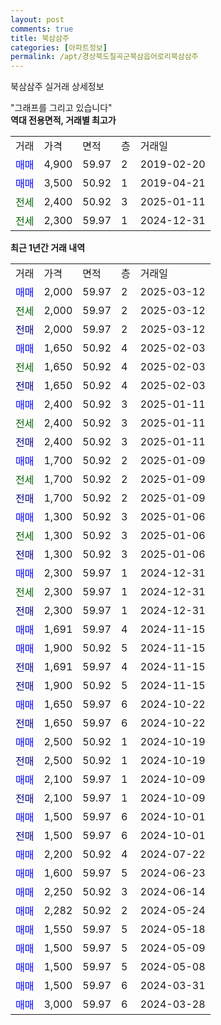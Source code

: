 ```yaml
---
layout: post
comments: true
title: 북삼삼주
categories: [아파트정보]
permalink: /apt/경상북도칠곡군북삼읍어로리북삼삼주
---
```


북삼삼주 실거래 상세정보

<script type="text/javascript">
  google.charts.load('current', {'packages':['line', 'corechart']});
  google.charts.setOnLoadCallback(drawChart);

  function drawChart() {
    var data = new google.visualization.DataTable();
    data.addColumn('date', '거래일');
    data.addColumn('number', "매매");
    data.addColumn('number', "전세");
    data.addColumn('number', "전매");

    data.addRows([[new Date(Date.parse("2025-03-12")), 2000, null, null], [new Date(Date.parse("2025-03-12")), null, 2000, null], [new Date(Date.parse("2025-03-12")), null, null, 2000], [new Date(Date.parse("2025-02-03")), 1650, null, null], [new Date(Date.parse("2025-02-03")), null, 1650, null], [new Date(Date.parse("2025-02-03")), null, null, 1650], [new Date(Date.parse("2025-01-11")), 2400, null, null], [new Date(Date.parse("2025-01-11")), null, 2400, null], [new Date(Date.parse("2025-01-11")), null, null, 2400], [new Date(Date.parse("2025-01-09")), 1700, null, null], [new Date(Date.parse("2025-01-09")), null, 1700, null], [new Date(Date.parse("2025-01-09")), null, null, 1700], [new Date(Date.parse("2025-01-06")), 1300, null, null], [new Date(Date.parse("2025-01-06")), null, 1300, null], [new Date(Date.parse("2025-01-06")), null, null, 1300], [new Date(Date.parse("2024-12-31")), 2300, null, null], [new Date(Date.parse("2024-12-31")), null, 2300, null], [new Date(Date.parse("2024-12-31")), null, null, 2300], [new Date(Date.parse("2024-11-15")), 1691, null, null], [new Date(Date.parse("2024-11-15")), 1900, null, null], [new Date(Date.parse("2024-11-15")), null, null, 1691], [new Date(Date.parse("2024-11-15")), null, null, 1900], [new Date(Date.parse("2024-10-22")), 1650, null, null], [new Date(Date.parse("2024-10-22")), null, null, 1650], [new Date(Date.parse("2024-10-19")), 2500, null, null], [new Date(Date.parse("2024-10-19")), null, null, 2500], [new Date(Date.parse("2024-10-09")), 2100, null, null], [new Date(Date.parse("2024-10-09")), null, null, 2100], [new Date(Date.parse("2024-10-01")), 1500, null, null], [new Date(Date.parse("2024-10-01")), null, null, 1500], [new Date(Date.parse("2024-07-22")), 2200, null, null], [new Date(Date.parse("2024-06-23")), 1600, null, null], [new Date(Date.parse("2024-06-14")), 2250, null, null], [new Date(Date.parse("2024-05-24")), 2282, null, null], [new Date(Date.parse("2024-05-18")), 1550, null, null], [new Date(Date.parse("2024-05-09")), 1500, null, null], [new Date(Date.parse("2024-05-08")), 1500, null, null], [new Date(Date.parse("2024-03-31")), 1500, null, null], [new Date(Date.parse("2024-03-28")), 3000, null, null]]);

    var options = {
      hAxis: {
        format: 'yyyy/MM/dd'
      },    
      lineWidth: 0,
      pointsVisible: true,    
      title: '최근 1년간 유형별 실거래가 분포',
      legend: { position: 'bottom' }
    };

    var formatter = new google.visualization.NumberFormat({pattern:'###,###'} );
    formatter.format(data, 1);
    formatter.format(data, 2);
    
    setTimeout(function() {
        var chart = new google.visualization.LineChart(document.getElementById('columnchart_material'));
        chart.draw(data, (options));
        document.getElementById('loading').style.display = 'none';
    }, 200);
  }
</script>


<div id="loading" style="z-index:20; display: block; margin-left: 0px">"그래프를 그리고 있습니다"</div>
<div id="columnchart_material" style="width: 95%; margin-left: 0px; display: block"></div>
<!-- contents start -->
<b>역대 전용면적, 거래별 최고가</b>
<table class="sortable">
    <tr>
      <td>거래</td>
      <td>가격</td>
      <td>면적</td>
      <td>층</td>
      <td>거래일</td>
    </tr>
        <tr>
          <td><a style="color: blue">매매</a></td>
          <td>4,900</td>
          <td>59.97</td>
          <td>2</td>
          <td>2019-02-20</td>
        </tr>            <tr>
          <td><a style="color: blue">매매</a></td>
          <td>3,500</td>
          <td>50.92</td>
          <td>1</td>
          <td>2019-04-21</td>
        </tr>        
        <tr>
              <td><a style="color: darkgreen">전세</a></td>
              <td>2,400</td>
              <td>50.92</td>
              <td>3</td>
              <td>2025-01-11</td>
            </tr>            <tr>
              <td><a style="color: darkgreen">전세</a></td>
              <td>2,300</td>
              <td>59.97</td>
              <td>1</td>
              <td>2024-12-31</td>
            </tr>        
    
</table>

<b>최근 1년간 거래 내역</b>

<table class="sortable">
    <tr>
      <td>거래</td>
      <td>가격</td>
      <td>면적</td>
      <td>층</td>
      <td>거래일</td>
    </tr>
    <tr>
      <td><a style="color: blue">매매</a></td>
      <td>2,000</td>
      <td>59.97</td>
      <td>2</td>
      <td>2025-03-12</td>
    </tr>          <tr>
      <td><a style="color: darkgreen">전세</a></td>
      <td>2,000</td>
      <td>59.97</td>
      <td>2</td>
      <td>2025-03-12</td>
    </tr>          <tr>
      <td><a style="color: darkblue">전매</a></td>
      <td>2,000</td>
      <td>59.97</td>
      <td>2</td>
      <td>2025-03-12</td>
    </tr>          <tr>
      <td><a style="color: blue">매매</a></td>
      <td>1,650</td>
      <td>50.92</td>
      <td>4</td>
      <td>2025-02-03</td>
    </tr>          <tr>
      <td><a style="color: darkgreen">전세</a></td>
      <td>1,650</td>
      <td>50.92</td>
      <td>4</td>
      <td>2025-02-03</td>
    </tr>          <tr>
      <td><a style="color: darkblue">전매</a></td>
      <td>1,650</td>
      <td>50.92</td>
      <td>4</td>
      <td>2025-02-03</td>
    </tr>          <tr>
      <td><a style="color: blue">매매</a></td>
      <td>2,400</td>
      <td>50.92</td>
      <td>3</td>
      <td>2025-01-11</td>
    </tr>          <tr>
      <td><a style="color: darkgreen">전세</a></td>
      <td>2,400</td>
      <td>50.92</td>
      <td>3</td>
      <td>2025-01-11</td>
    </tr>          <tr>
      <td><a style="color: darkblue">전매</a></td>
      <td>2,400</td>
      <td>50.92</td>
      <td>3</td>
      <td>2025-01-11</td>
    </tr>          <tr>
      <td><a style="color: blue">매매</a></td>
      <td>1,700</td>
      <td>50.92</td>
      <td>2</td>
      <td>2025-01-09</td>
    </tr>          <tr>
      <td><a style="color: darkgreen">전세</a></td>
      <td>1,700</td>
      <td>50.92</td>
      <td>2</td>
      <td>2025-01-09</td>
    </tr>          <tr>
      <td><a style="color: darkblue">전매</a></td>
      <td>1,700</td>
      <td>50.92</td>
      <td>2</td>
      <td>2025-01-09</td>
    </tr>          <tr>
      <td><a style="color: blue">매매</a></td>
      <td>1,300</td>
      <td>50.92</td>
      <td>3</td>
      <td>2025-01-06</td>
    </tr>          <tr>
      <td><a style="color: darkgreen">전세</a></td>
      <td>1,300</td>
      <td>50.92</td>
      <td>3</td>
      <td>2025-01-06</td>
    </tr>          <tr>
      <td><a style="color: darkblue">전매</a></td>
      <td>1,300</td>
      <td>50.92</td>
      <td>3</td>
      <td>2025-01-06</td>
    </tr>          <tr>
      <td><a style="color: blue">매매</a></td>
      <td>2,300</td>
      <td>59.97</td>
      <td>1</td>
      <td>2024-12-31</td>
    </tr>          <tr>
      <td><a style="color: darkgreen">전세</a></td>
      <td>2,300</td>
      <td>59.97</td>
      <td>1</td>
      <td>2024-12-31</td>
    </tr>          <tr>
      <td><a style="color: darkblue">전매</a></td>
      <td>2,300</td>
      <td>59.97</td>
      <td>1</td>
      <td>2024-12-31</td>
    </tr>          <tr>
      <td><a style="color: blue">매매</a></td>
      <td>1,691</td>
      <td>59.97</td>
      <td>4</td>
      <td>2024-11-15</td>
    </tr>          <tr>
      <td><a style="color: blue">매매</a></td>
      <td>1,900</td>
      <td>50.92</td>
      <td>5</td>
      <td>2024-11-15</td>
    </tr>          <tr>
      <td><a style="color: darkblue">전매</a></td>
      <td>1,691</td>
      <td>59.97</td>
      <td>4</td>
      <td>2024-11-15</td>
    </tr>          <tr>
      <td><a style="color: darkblue">전매</a></td>
      <td>1,900</td>
      <td>50.92</td>
      <td>5</td>
      <td>2024-11-15</td>
    </tr>          <tr>
      <td><a style="color: blue">매매</a></td>
      <td>1,650</td>
      <td>59.97</td>
      <td>6</td>
      <td>2024-10-22</td>
    </tr>          <tr>
      <td><a style="color: darkblue">전매</a></td>
      <td>1,650</td>
      <td>59.97</td>
      <td>6</td>
      <td>2024-10-22</td>
    </tr>          <tr>
      <td><a style="color: blue">매매</a></td>
      <td>2,500</td>
      <td>50.92</td>
      <td>1</td>
      <td>2024-10-19</td>
    </tr>          <tr>
      <td><a style="color: darkblue">전매</a></td>
      <td>2,500</td>
      <td>50.92</td>
      <td>1</td>
      <td>2024-10-19</td>
    </tr>          <tr>
      <td><a style="color: blue">매매</a></td>
      <td>2,100</td>
      <td>59.97</td>
      <td>1</td>
      <td>2024-10-09</td>
    </tr>          <tr>
      <td><a style="color: darkblue">전매</a></td>
      <td>2,100</td>
      <td>59.97</td>
      <td>1</td>
      <td>2024-10-09</td>
    </tr>          <tr>
      <td><a style="color: blue">매매</a></td>
      <td>1,500</td>
      <td>59.97</td>
      <td>6</td>
      <td>2024-10-01</td>
    </tr>          <tr>
      <td><a style="color: darkblue">전매</a></td>
      <td>1,500</td>
      <td>59.97</td>
      <td>6</td>
      <td>2024-10-01</td>
    </tr>          <tr>
      <td><a style="color: blue">매매</a></td>
      <td>2,200</td>
      <td>50.92</td>
      <td>4</td>
      <td>2024-07-22</td>
    </tr>          <tr>
      <td><a style="color: blue">매매</a></td>
      <td>1,600</td>
      <td>59.97</td>
      <td>5</td>
      <td>2024-06-23</td>
    </tr>          <tr>
      <td><a style="color: blue">매매</a></td>
      <td>2,250</td>
      <td>50.92</td>
      <td>3</td>
      <td>2024-06-14</td>
    </tr>          <tr>
      <td><a style="color: blue">매매</a></td>
      <td>2,282</td>
      <td>50.92</td>
      <td>2</td>
      <td>2024-05-24</td>
    </tr>          <tr>
      <td><a style="color: blue">매매</a></td>
      <td>1,550</td>
      <td>59.97</td>
      <td>5</td>
      <td>2024-05-18</td>
    </tr>          <tr>
      <td><a style="color: blue">매매</a></td>
      <td>1,500</td>
      <td>59.97</td>
      <td>5</td>
      <td>2024-05-09</td>
    </tr>          <tr>
      <td><a style="color: blue">매매</a></td>
      <td>1,500</td>
      <td>59.97</td>
      <td>5</td>
      <td>2024-05-08</td>
    </tr>          <tr>
      <td><a style="color: blue">매매</a></td>
      <td>1,500</td>
      <td>59.97</td>
      <td>6</td>
      <td>2024-03-31</td>
    </tr>          <tr>
      <td><a style="color: blue">매매</a></td>
      <td>3,000</td>
      <td>59.97</td>
      <td>6</td>
      <td>2024-03-28</td>
    </tr>      </table>
<!-- contents end -->    

